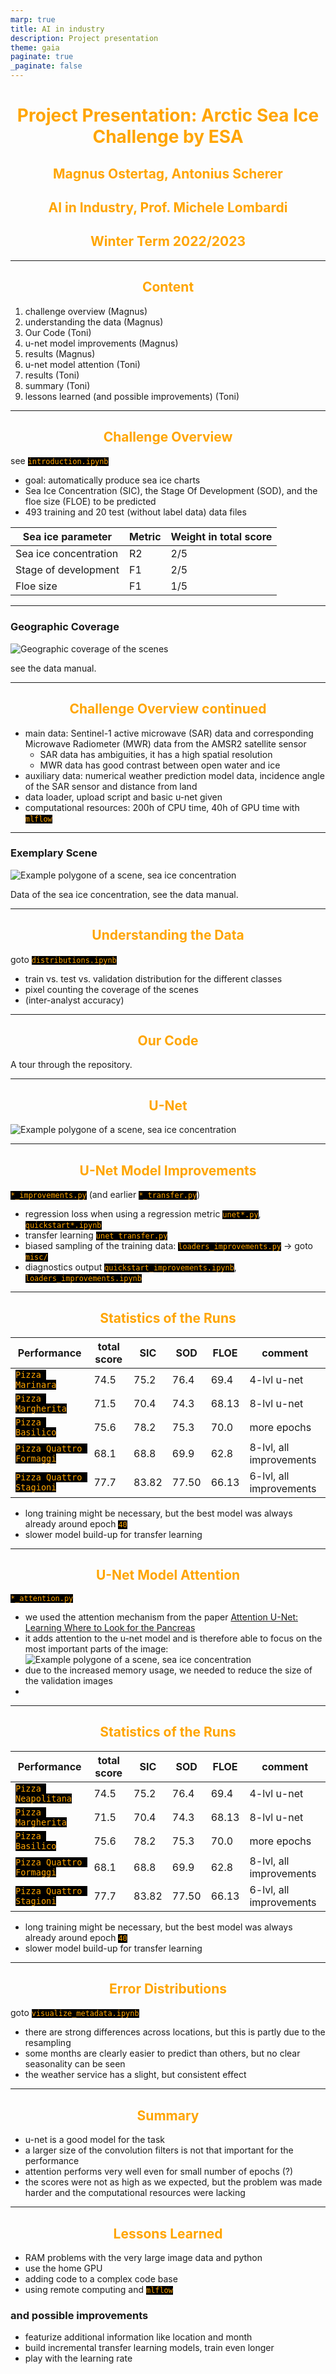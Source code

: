 ```yaml
---
marp: true
title: AI in industry
description: Project presentation
theme: gaia
paginate: true
_paginate: false
---
```


<style>
section {
  background: black;
  color: white;
  font-size: 26px;
  padding: 40px;
}

h1 {
  color: orange;
  text-align: center 
}

h2 {
  color: orange;
  text-align: center 
}

strong {
  font-weight: bold;
  color: orange;
}
  
code {
  color: orange;
  background: black;
}
</style>

# Project Presentation: Arctic Sea Ice Challenge by ESA

## Magnus Ostertag, Antonius Scherer
## AI in Industry, Prof. Michele Lombardi
## Winter Term 2022/2023

---

## Content

1. challenge overview (Magnus)
2. understanding the data (Magnus)
3. Our Code (Toni)
4. u-net model improvements (Magnus)
5. results (Magnus)
6. u-net model attention (Toni)
7. results (Toni)
8. summary (Toni)
9. lessons learned (and possible improvements) (Toni)

---

## Challenge Overview

see `introduction.ipynb`

* goal: automatically produce sea ice charts
* Sea Ice Concentration (SIC), the Stage Of Development (SOD), and the floe size (FLOE) to be predicted
* 493 training and 20 test (without label data) data files

Sea ice parameter | Metric | Weight in total score
---|---|---
Sea ice concentration | R2 | 2/5
Stage of development | F1 | 2/5
Floe size | F1 | 1/5

---

### Geographic Coverage

![Geographic coverage of the scenes](presentation_pics/coverage_fig1_manual.png)

see the data manual.

---

## Challenge Overview continued

* main data: Sentinel-1 active microwave (SAR) data and corresponding Microwave Radiometer (MWR) data from the AMSR2 satellite sensor
  * SAR data has ambiguities, it has a high spatial resolution
  * MWR data has good contrast between open water and ice
* auxiliary data: numerical weather prediction model data, incidence angle of the SAR sensor and distance from land
* data loader, upload script and basic u-net given
* computational resources: 200h of CPU time, 40h of GPU time with `mlflow`

---

### Exemplary Scene

![Example polygone of a scene, sea ice concentration](presentation_pics/polygon_icechart_fig11_manual.png)

Data of the sea ice concentration, see the data manual.

---

## Understanding the Data

goto `distributions.ipynb`

* train vs. test vs. validation distribution for the different classes
* pixel counting the coverage of the scenes
* (inter-analyst accuracy)

---

## Our Code

A tour through the repository.

---

## U-Net

![Example polygone of a scene, sea ice concentration](presentation_pics/unet.png)

---

## U-Net Model Improvements

`*_improvements.py` (and earlier `*_transfer.py`)

* regression loss when using a regression metric `unet*.py`, `quickstart*.ipynb`
* transfer learning `unet_transfer.py`
* biased sampling of the training data: `loaders_improvements.py` -> goto `misc/`
* diagnostics output `quickstart_improvements.ipynb`, `loaders_improvements.ipynb`

---

## Statistics of the Runs

Performance | total score | SIC | SOD | FLOE | comment
---|---|---|---|---|---
`Pizza Marinara` | 74.5 | 75.2 | 76.4 | 69.4 | 4-lvl u-net
`Pizza Margherita` | 71.5 | 70.4 | 74.3 | 68.13 | 8-lvl u-net
`Pizza Basilico` | 75.6 | 78.2 | 75.3 | 70.0 | more epochs
`Pizza Quattro Formaggi` | 68.1 | 68.8 | 69.9 | 62.8 | 8-lvl, all improvements
`Pizza Quattro Stagioni` | 77.7 | 83.82 | 77.50 | 66.13 | 6-lvl, all improvements

* long training might be necessary, but the best model was always already around epoch `40`
* slower model build-up for transfer learning

---
## U-Net Model Attention

`*_attention.py`

* we used the attention mechanism from the paper [Attention U-Net: Learning Where to Look for the Pancreas](https://arxiv.org/abs/1804.03999)
* it adds attention to the u-net model and is therefore able to focus on the most important parts of the image:
![Example polygone of a scene, sea ice concentration](presentation_pics/unet_attention.png)
* due to the increased memory usage, we needed to reduce the size of the validation images
* 
---

## Statistics of the Runs

Performance | total score | SIC | SOD | FLOE | comment
---|---|---|---|---|---
`Pizza Neapolitana` | 74.5 | 75.2 | 76.4 | 69.4 | 4-lvl u-net
`Pizza Margherita` | 71.5 | 70.4 | 74.3 | 68.13 | 8-lvl u-net
`Pizza Basilico` | 75.6 | 78.2 | 75.3 | 70.0 | more epochs
`Pizza Quattro Formaggi` | 68.1 | 68.8 | 69.9 | 62.8 | 8-lvl, all improvements
`Pizza Quattro Stagioni` | 77.7 | 83.82 | 77.50 | 66.13 | 6-lvl, all improvements

* long training might be necessary, but the best model was always already around epoch `40`
* slower model build-up for transfer learning

---
## Error Distributions

goto `visualize_metadata.ipynb`

* there are strong differences across locations, but this is partly due to the resampling
* some months are clearly easier to predict than others, but no clear seasonality can be seen
* the weather service has a slight, but consistent effect

---

## Summary

* u-net is a good model for the task
* a larger size of the convolution filters is not that important for the performance
* attention performs very well even for small number of epochs (?)
* the scores were not as high as we expected, but the problem was made harder and the computational resources were lacking

---

## Lessons Learned

* RAM problems with the very large image data and python
* use the home GPU
* adding code to a complex code base
* using remote computing and `mlflow`

### and possible improvements

* featurize additional information like location and month
* build incremental transfer learning models, train even longer
* play with the learning rate
